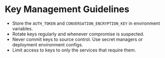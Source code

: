 # Key Management Guidelines

- Store the `AUTH_TOKEN` and `CONVERSATION_ENCRYPTION_KEY` in environment variables.
- Rotate keys regularly and whenever compromise is suspected.
- Never commit keys to source control. Use secret managers or deployment environment configs.
- Limit access to keys to only the services that require them.

